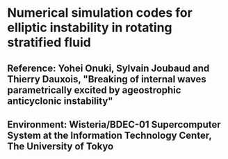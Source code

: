 # Numerical simulation codes for elliptic instability in rotating stratified fluid

## Reference: Yohei Onuki, Sylvain Joubaud and Thierry Dauxois, "Breaking of internal waves parametrically excited by ageostrophic anticyclonic instability"

## Environment: Wisteria/BDEC-01 Supercomputer System at the Information Technology Center, The University of Tokyo
